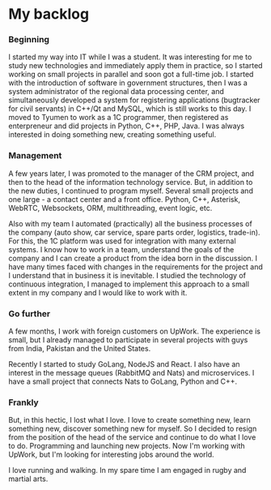 # My backlog

### Beginning

I started my way into IT while I was a student. It was interesting for me to study new technologies and immediately apply them in practice, so I started working on small projects in parallel and soon got a full-time job. I started with the introduction of software in government structures, then I was a system administrator of the regional data processing center, and simultaneously developed a system for registering applications (bugtracker for civil servants) in C++/Qt and MySQL, which is still works to this day. I moved to Tyumen to work as a 1C programmer, then registered as enterpreneur and did projects in Python, C++, PHP, Java. I was always interested in doing something new, creating something useful.

### Management

A few years later, I was promoted to the manager of the CRM project, and then to the head of the information technology service. But, in addition to the new duties, I continued to program myself. Several small projects and one large - a contact center and a front office. Python, C++, Asterisk, WebRTC, Websockets, ORM, multithreading, event logic, etc.

Also with my team I automated (practically) all the business processes of the company (auto show, car service, spare parts order, logistics, trade-in). For this, the 1C platform was used for integration with many external systems. I know how to work in a team, understand the goals of the company and I can create a product from the idea born in the discussion. I have many times faced with changes in the requirements for the project and I understand that in business it is inevitable. I studied the technology of continuous integration, I managed to implement this approach to a small extent in my company and I would like to work with it.

### Go further

A few months, I work with foreign customers on UpWork. The experience is small, but I already managed to participate in several projects with guys from India, Pakistan and the United States.

Recently I started to study GoLang, NodeJS and React. I also have an interest in the message queues (RabbitMQ and Nats) and microservices. I have a small project that connects Nats to GoLang, Python and C++.

### Frankly

But, in this hectic, I lost what I love. I love to create something new, learn something new, discover something new for myself. So I decided to resign from the position of the head of the service and continue to do what I love to do. Programming and launching new projects. Now I'm working with UpWork, but I'm looking for interesting jobs around the world.

I love running and walking. In my spare time I am engaged in rugby and martial arts.


